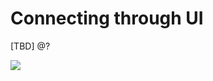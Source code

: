 # Connecting through UI

\[TBD\] @?

![](https://maanaimages.blob.core.windows.net/maana-q-documentation/c3.png)

